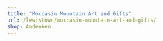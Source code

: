 ```yaml
---
title: "Moccasin Mountain Art and Gifts"
url: /lewistown/moccasin-mountain-art-and-gifts/
shop: Andenken
---
```

